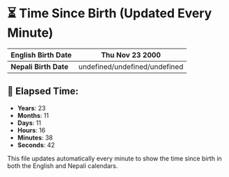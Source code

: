 # ⏳ Time Since Birth (Updated Every Minute)

| **English Birth Date** | Thu Nov 23 2000 |
|------------------------|-------------------------------------|
| **Nepali Birth Date**  | undefined/undefined/undefined                  |

## 📅 Elapsed Time:

- **Years**: 23
- **Months**: 11
- **Days**: 11
- **Hours**: 16
- **Minutes**: 38
- **Seconds**: 42

This file updates automatically every minute to show the time since birth in both the English and Nepali calendars.